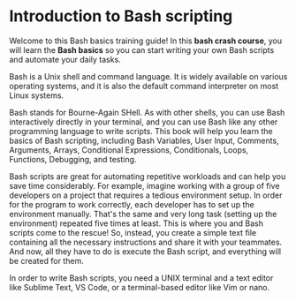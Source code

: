 # Introduction to Bash scripting

Welcome to this Bash basics training guide! In this **bash crash course**, you will learn the **Bash basics** so you can start writing your own Bash scripts and automate your daily tasks.

Bash is a Unix shell and command language. It is widely available on various operating systems, and it is also the default command interpreter on most Linux systems.

Bash stands for Bourne-Again SHell. As with other shells, you can use Bash interactively directly in your terminal, and you can use Bash like any other programming language to write scripts. This book will help you learn the basics of Bash scripting, including Bash Variables, User Input, Comments, Arguments, Arrays, Conditional Expressions, Conditionals, Loops, Functions, Debugging, and testing.

Bash scripts are great for automating repetitive workloads and can help you save time considerably. For example, imagine working with a group of five developers on a project that requires a tedious environment setup. In order for the program to work correctly, each developer has to set up the environment manually. That's the same and very long task (setting up the environment) repeated five times at least. This is where you and Bash scripts come to the rescue! So, instead, you create a simple text file containing all the necessary instructions and share it with your teammates. And now, all they have to do is execute the Bash script, and everything will be created for them.

In order to write Bash scripts, you need a UNIX terminal and a text editor like Sublime Text, VS Code, or a terminal-based editor like Vim or nano.
